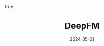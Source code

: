 ---
order: 12
title: DeepFM
date: 2024-05-01
categories: [AI & Data Mining, Recommender System]
tags: [Paper Review, Data Mining, RecSys, Collaborative Filtering, Latent Factor Model, Deep Learning]
math: true
description: >-
    <ul type="square">
    <li><strong>Title</strong>: <a href="https://dl.acm.org/doi/10.1145/2988450.2988454"><em>DeepFM: A Factorization-Machine based Neural Network for CTR Prediction</em></a></li>
    <li><strong>Author</strong>: <em>Guo et al.</em></li>
    <li><strong>Publisher</strong>: <em>IJCAI</em></li>
    <li><strong>Published</strong>: <em>2017</em></li>
    </ul>
image:
    path: /_post_refer_img/RecommenderSystem/Thumbnail.jpg
---